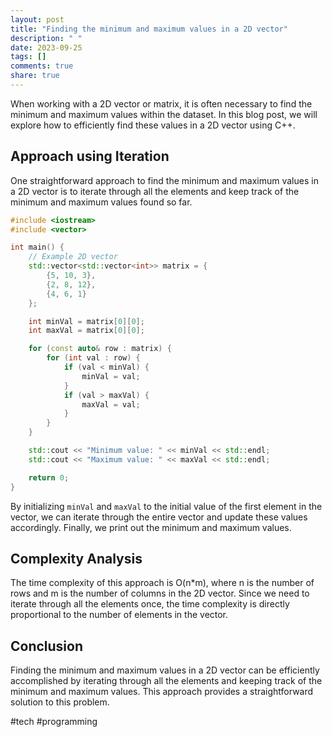 ```yaml
---
layout: post
title: "Finding the minimum and maximum values in a 2D vector"
description: " "
date: 2023-09-25
tags: []
comments: true
share: true
---
```


When working with a 2D vector or matrix, it is often necessary to find the minimum and maximum values within the dataset. In this blog post, we will explore how to efficiently find these values in a 2D vector using C++.

## Approach using Iteration

One straightforward approach to find the minimum and maximum values in a 2D vector is to iterate through all the elements and keep track of the minimum and maximum values found so far.

```cpp
#include <iostream>
#include <vector>

int main() {
    // Example 2D vector
    std::vector<std::vector<int>> matrix = {
        {5, 10, 3},
        {2, 8, 12},
        {4, 6, 1}
    };

    int minVal = matrix[0][0];
    int maxVal = matrix[0][0];

    for (const auto& row : matrix) {
        for (int val : row) {
            if (val < minVal) {
                minVal = val;
            }
            if (val > maxVal) {
                maxVal = val;
            }
        }
    }

    std::cout << "Minimum value: " << minVal << std::endl;
    std::cout << "Maximum value: " << maxVal << std::endl;

    return 0;
}
```

By initializing `minVal` and `maxVal` to the initial value of the first element in the vector, we can iterate through the entire vector and update these values accordingly. Finally, we print out the minimum and maximum values.

## Complexity Analysis

The time complexity of this approach is O(n*m), where n is the number of rows and m is the number of columns in the 2D vector. Since we need to iterate through all the elements once, the time complexity is directly proportional to the number of elements in the vector.

## Conclusion

Finding the minimum and maximum values in a 2D vector can be efficiently accomplished by iterating through all the elements and keeping track of the minimum and maximum values. This approach provides a straightforward solution to this problem.

#tech #programming